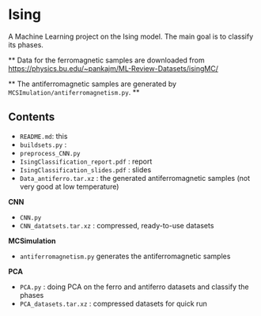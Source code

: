 # Ising
A Machine Learning project on the Ising model. The main goal is to classify its phases.

** Data for the ferromagnetic samples are downloaded from https://physics.bu.edu/~pankajm/ML-Review-Datasets/isingMC/ 

** The antiferromagnetic samples are generated by `MCSImulation/antiferromagnetism.py`. **

## Contents

 - `README.md`: this
 - `buildsets.py` : 
 - `preprocess_CNN.py`
 - `IsingClassification_report.pdf` : report
 - `IsingClassification_slides.pdf` : slides
 - `Data_antiferro.tar.xz` : the generated antiferromagnetic samples (not very good at low temperature)
 
**CNN**
- `CNN.py`
- `CNN_datatsets.tar.xz` : compressed, ready-to-use datasets 

**MCSimulation**
 - `antiferromagnetism.py` generates the antiferromagnetic samples
 
 **PCA**
 - `PCA.py` : doing PCA on the ferro and antiferro datasets and classify the phases
 - `PCA_datasets.tar.xz` : compressed datasets for quick run
 
